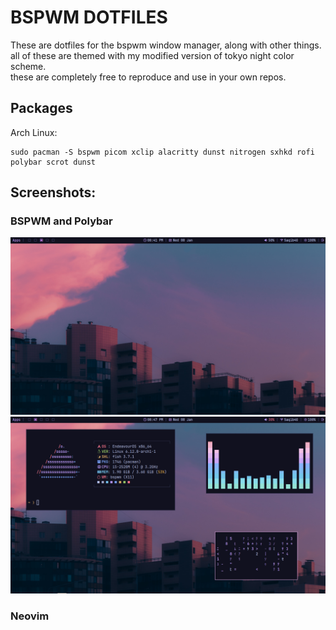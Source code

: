 # BSPWM DOTFILES
These are dotfiles for the bspwm window manager, along with other things.\
all of these are themed with my modified version of tokyo night color scheme.\
these are completely free to reproduce and use in your own repos.
## Packages
Arch Linux:
```
sudo pacman -S bspwm picom xclip alacritty dunst nitrogen sxhkd rofi polybar scrot dunst
```
## Screenshots:
### BSPWM and Polybar

<img src="assets/bsp.png">

<img src="assets/bspwm.png">

### Neovim
